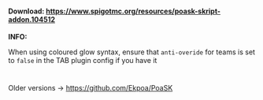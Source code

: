 
#### Download: https://www.spigotmc.org/resources/poask-skript-addon.104512




**INFO:**

When using coloured glow syntax, ensure that `anti-overide` for teams is set to `false` in the TAB plugin config if you have it





#
#
Older versions -> https://github.com/Ekpoa/PoaSK
